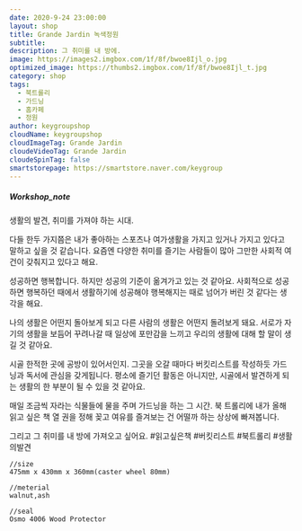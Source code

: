 ```yaml
---
date: 2020-9-24 23:00:00
layout: shop
title: Grande Jardin 녹색정원
subtitle:
description: 그 취미를 내 방에.
image: https://images2.imgbox.com/1f/8f/bwoe8Ijl_o.jpg
optimized_image: https://thumbs2.imgbox.com/1f/8f/bwoe8Ijl_t.jpg
category: shop
tags:
  - 북트롤리
  - 가드닝
  - 홈카페
  - 정원
author: keygroupshop
cloudName: keygroupshop
cloudImageTag: Grande Jardin
cloudeVideoTag: Grande Jardin
cloudeSpinTag: false
smartstorepage: https://smartstore.naver.com/keygroup
---
```

##### Workshop_note

생활의 발견, 취미를 가져야 하는 시대.

다들 한두 가지쯤은 내가 좋아하는 스포츠나 여가생활을 가지고 있거나 가지고 있다고 말하고 싶을 것 같습니다. 요즘엔 다양한 취미를 즐기는 사람들이 많아 그만한 사회적 여건이 갖춰지고 있다고 해요.

성공하면 행복합니다. 하지만 성공의 기준이 옮겨가고 있는 것 같아요. 사회적으로 성공하면 행복하던 때에서 생활하기에 성공해야 행복해지는 때로 넘어가 버린 것 같다는 생각을 해요.

나의 생활은 어떤지 돌아보게 되고 다른 사람의 생활은 어떤지 돌려보게 돼요. 서로가 자기의 생활을 보듬어 꾸려나갈 때 일상에 포만감을 느끼고 우리의 생활에 대해 할 말이 생길 것 같아요.

시골 한적한 곳에 공방이 있어서인지. 그곳을 오갈 때마다 버킷리스트를 작성하듯 가드닝과 독서에 관심을 갖게됩니다. 평소에 즐기던 활동은 아니지만, 시골에서 발견하게 되는 생활의 한 부분이 될 수 있을 것 같아요.

매일 조금씩 자라는 식물들에 물을 주며 가드닝을 하는 그 시간. 북 트롤리에 내가 올해 읽고 싶은 책 열 권을 정해 꽂고 여유를 즐겨보는 건 어떨까 하는 상상에 빠져봅니다.

그리고 그 취미를 내 방에 가져오고 싶어요. #읽고싶은책 #버킷리스트 #북트롤리 #생활의발견

```
//size
475mm x 430mm x 360mm(caster wheel 80mm)

//meterial
walnut,ash

//seal
Osmo 4006 Wood Protector
```
